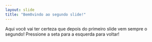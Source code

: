 ```yaml
---
layout: slide
title: "Bem0vindo ao segundo slide!"
---
```

Aqui você vai ter certeza que depois do primeiro slide vem sempre o segundo!
Pressione a seta para a esquerda para voltar!
